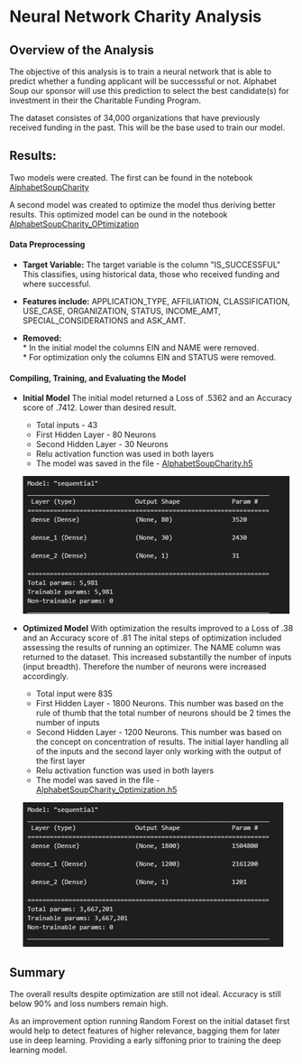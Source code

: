 # Neural Network Charity Analysis

## Overview of the Analysis

The objective of this analysis is to train a neural network that is able to predict whether a funding applicant will be successsful or not.  Alphabet Soup our sponsor will use this prediction to select the best candidate(s) for investment in their the Charitable Funding Program.

The dataset consistes of 34,000 organizations that have previously received funding in the past.  This will be the base used to train our model.


## Results: <br>
Two models were created.  The first can be found in the notebook [AlphabetSoupCharity](https://github.com/SusanFair/Neural_Network_Charity_Analysis/blob/main/AlphabetSoupCharity.ipynb)

A second model was created to optimize the model thus deriving better results.  This optimized model can be ound in the notebook [AlphabetSoupCharity_OPtimization](https://github.com/SusanFair/Neural_Network_Charity_Analysis/blob/main/AlphabetSoupCharity_Optimization.ipynb)
<br>

#### Data Preprocessing<br>
* <b>Target Variable:</b>  The target variable is the column "IS_SUCCESSFUL"  This classifies, using historical data, those who received funding and where successful.

* <b>Features include:</b> APPLICATION_TYPE, AFFILIATION, CLASSIFICATION, USE_CASE, ORGANIZATION, STATUS, INCOME_AMT, SPECIAL_CONSIDERATIONS and ASK_AMT.

* <b>Removed:</b>  
        * In the initial model the columns EIN and NAME were removed.<br>
        * For optimization only the columns EIN and STATUS were removed.  

#### Compiling, Training, and Evaluating the Model<br>
* <b>Initial Model</b> The initial model returned a Loss of .5362 and an Accuracy score of .7412.  Lower than desired result.
    * Total inputs - 43
    * First Hidden Layer - 80 Neurons
    * Second Hidden Layer - 30 Neurons
    * Relu activation function was used in both layers
    * The model was saved in the file - [AlphabetSoupCharity.h5](https://github.com/SusanFair/Neural_Network_Charity_Analysis/blob/main/AlphabetSoupCharity.h5)
    
    ![Initial Model](https://github.com/SusanFair/Neural_Network_Charity_Analysis/blob/main/Resources/InitialModel.PNG)<br>

* <b>Optimized Model</b>  With optimization the results improved to a Loss of .38 and an Accuracy score of .81  The inital steps of optimization included assessing the results of running an optimizer. The NAME column was returned to the dataset.  This increased substantilly the number of inputs (input breadth).  Therefore the number of neurons were increased accordingly. 
    * Total input were 835
    * First Hidden Layer - 1800 Neurons.  This number was based on the rule of thumb that the total number of neurons should be 2 times the number of inputs
    * Second Hidden Layer - 1200 Neurons.  This number was based on the concept on concentration of results.  The initial layer handling all of the inputs and the second layer only working with the output of the first layer
    * Relu activation function was used in both layers
    * The model was saved in the file - [AlphabetSoupCharity_Optimization.h5](https://github.com/SusanFair/Neural_Network_Charity_Analysis/blob/main/AlphabetSoupCharity_Optimization.h5)<br>

    ![Optimized Model](https://github.com/SusanFair/Neural_Network_Charity_Analysis/blob/main/Resources/OptimizedModel.PNG)<br>


## Summary<br>
The overall results despite optimization are still not ideal.  Accuracy is still below 90% and loss numbers remain high.

As an improvement option running Random Forest on the initial dataset first would help to detect features of higher relevance, bagging them for later use in deep learning. Providing a early siffoning prior to training the deep learning model.



